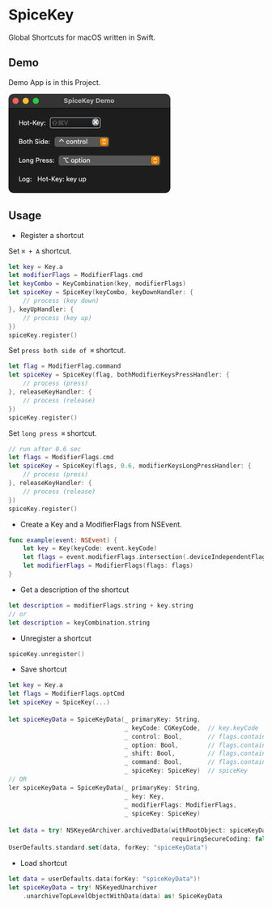 # SpiceKey

Global Shortcuts for macOS written in Swift.

## Demo

Demo App is in this Project.

![demo](https://github.com/Kyome22/SpiceKey/raw/master/Materials/DemoApp.png)


## Usage

- Register a shortcut

Set `⌘ + A` shortcut.

```swift
let key = Key.a
let modifierFlags = ModifierFlags.cmd
let keyCombo = KeyCombination(key, modifierFlags)
let spiceKey = SpiceKey(keyCombo, keyDownHandler: {
    // process (key down)
}, keyUpHandler: {
    // process (key up)
})
spiceKey.register()
```

Set `press both side of ⌘` shortcut.

```swift
let flag = ModifierFlag.command
let spiceKey = SpiceKey(flag, bothModifierKeysPressHandler: {
    // process (press)
}, releaseKeyHandler: {
    // process (release)
})
spiceKey.register()
```

Set `long press ⌘` shortcut.

```swift
// run after 0.6 sec
let flags = ModifierFlags.cmd
let spiceKey = SpiceKey(flags, 0.6, modifierKeysLongPressHandler: {
    // process (press)
}, releaseKeyHandler: {
    // process (release)
})
spiceKey.register()
```

- Create a Key and a ModifierFlags from NSEvent.

```swift
func example(event: NSEvent) {
    let key = Key(keyCode: event.keyCode)
    let flags = event.modifierFlags.intersection(.deviceIndependentFlagsMask)
    let modifierFlags = ModifierFlags(flags: flags)
}
```

- Get a description of the shortcut

```swift
let description = modifierFlags.string + key.string
// or
let description = keyCombination.string
```

- Unregister a shortcut

```swift
spiceKey.unregister()
```

- Save shortcut

```swift
let key = Key.a
let flags = ModifierFlags.optCmd
let spiceKey = SpiceKey(...)

let spiceKeyData = SpiceKeyData(_ primaryKey: String,
                                _ keyCode: CGKeyCode,  // key.keyCode
                                _ control: Bool,       // flags.containsControl
                                _ option: Bool,        // flags.containsOption
                                _ shift: Bool,         // flags.containsShift
                                _ command: Bool,       // flags.containsCommand
                                _ spiceKey: SpiceKey)  // spiceKey
// OR
ler spiceKeyData = SpiceKeyData(_ primaryKey: String,
                                _ key: Key,
                                _ modifierFlags: ModifierFlags,
                                _ spiceKey: SpiceKey)

let data = try! NSKeyedArchiver.archivedData(withRootObject: spiceKeyData, 
                                             requiringSecureCoding: false)
UserDefaults.standard.set(data, forKey: "spiceKeyData")
```

- Load shortcut

```swift
let data = userDefaults.data(forKey: "spiceKeyData")!
let spiceKeyData = try! NSKeyedUnarchiver
    .unarchiveTopLevelObjectWithData(data) as! SpiceKeyData
```

